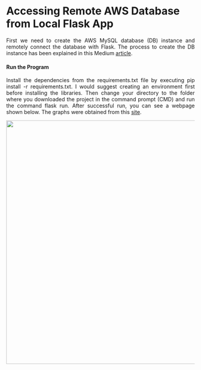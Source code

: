 # Accessing Remote AWS Database from Local Flask App
<html>
<body>
  
<p align="justify">  </p>
  <p align="justify">
   First we need to create the AWS MySQL database (DB) instance and remotely connect the database with Flask. The process to create the DB instance has been explained in this Medium <a href="https://medium.com/@shawkh9007/connecting-aws-rds-mysql-database-with-flask-app-3cac9e754a74">article</a>.  
  </p>
  <h4>Run the Program</h4>
  <p align="justify">
   Install the dependencies from the requirements.txt file by executing  pip install -r requirements.txt. I would suggest creating an environment first before installing the libraries. Then change your directory to the folder where you downloaded the project in the command prompt (CMD) and  run the command flask run. After successful run, you can see a webpage shown below. The graphs were obtained from this <a href="https://www.chartjs.org">site</a>. 
  
   <a href="https://drive.google.com/uc?export=view&id=14oMfyD_5Bh2OFzUfKMC6emyNE1yZgzMw"><img src="https://drive.google.com/uc?export=view&id=14oMfyD_5Bh2OFzUfKMC6emyNE1yZgzMw" style="width: 650px; max-width: 100%; height: auto" title="" />
  </p>
</body>
</html>
